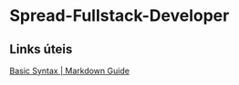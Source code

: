 # Spread-Fullstack-Developer

## Links úteis

[Basic Syntax | Markdown Guide](https://www.markdownguide.org/basic-syntax/)